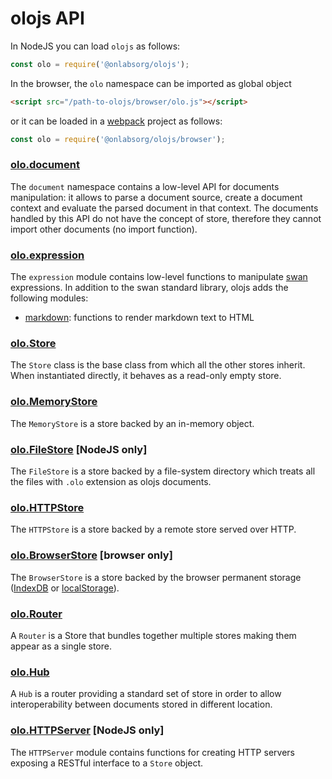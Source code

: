 # olojs API
In NodeJS you can load `olojs` as follows:

```js
const olo = require('@onlabsorg/olojs');
```

In the browser, the `olo` namespace can be imported as global object

```html
<script src="/path-to-olojs/browser/olo.js"></script>
```

or it can be loaded in a [webpack](https://webpack.js.org/) project as follows:

```js
const olo = require('@onlabsorg/olojs/browser');
```

### [olo.document](./api/document.md)
The `document` namespace contains a low-level API for documents manipulation:
it allows to parse a document source, create a document context and evaluate
the parsed document in that context. The documents handled by this API do not
have the concept of store, therefore they cannot import other documents (no
import function).

### [olo.expression](https://github.com/onlabsorg/swan-js/blob/main/docs/api.md)
The `expression` module contains low-level functions to manipulate
[swan](https://github.com/onlabsorg/swan-js) expressions. In addition to the
swan standard library, olojs adds the following modules:
- [markdown](./swan_modules/markdown.md): functions to render markdown text to HTML

### [olo.Store](./api/store.md)
The `Store` class is the base class from which all the other stores inherit.
When instantiated directly, it behaves as a read-only empty store.

### [olo.MemoryStore](./api/memory-store.md)
The `MemoryStore` is a store backed by an in-memory object.

### [olo.FileStore](./api/file-store.md) [NodeJS only]
The `FileStore` is a store backed by a file-system directory which treats all
the files with `.olo` extension as olojs documents.

### [olo.HTTPStore](./api/http-store.md)
The `HTTPStore` is a store backed by a remote store served over HTTP.

### [olo.BrowserStore](./api/browser-store.md) [browser only]
The `BrowserStore` is a store backed by the browser permanent storage ([IndexDB]
or [localStorage]).

### [olo.Router](./api/router.md)
A `Router` is a Store that bundles together multiple stores making them appear
as a single store.

### [olo.Hub](./api/hub.md)
A `Hub` is a router providing a standard set of store in order to allow 
interoperability between documents stored in different location.

### [olo.HTTPServer](./api/http-server.md) [NodeJS only]
The `HTTPServer` module contains functions for creating HTTP servers exposing
a RESTful interface to a `Store` object. 


[IndexDB]: https://developer.mozilla.org/en-US/docs/Web/API/IndexedDB_API
[localStorage]: https://developer.mozilla.org/en-US/docs/Web/API/Window/localStorage